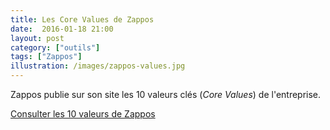 ```yaml
---
title: Les Core Values de Zappos
date:  2016-01-18 21:00
layout: post
category: ["outils"]
tags: ["Zappos"]
illustration: /images/zappos-values.jpg
---
```


Zappos publie sur son site les 10 valeurs clés (*Core Values*) de l'entreprise.

[Consulter les 10 valeurs de Zappos](http://www.zapposinsights.com/about/core-values)
